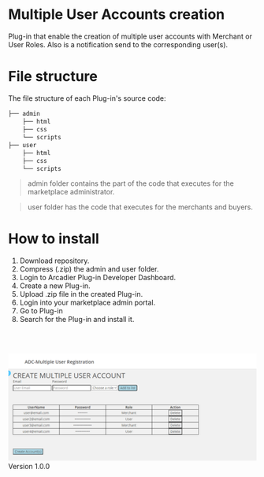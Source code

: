# Multiple User Accounts creation
Plug-in that enable the creation of multiple user accounts with Merchant or User Roles. Also is a notification send to the corresponding user(s).

# File structure
The file structure of each Plug-in's source code:

>
    ├── admin                    
        ├── html
        ├── css
        └── scripts                
    ├── user                   
        ├── html
        ├── css
        └── scripts 

> admin folder contains the part of the code that executes for the marketplace administrator. 

> user folder has the code that executes for the merchants and buyers.


# How to install
1. Download repository.
2. Compress (.zip) the admin and user folder. 
3. Login to Arcadier Plug-in Developer Dashboard.
4. Create a new Plug-in.
5. Upload .zip file in the created Plug-in.
6. Login into your marketplace admin portal.
7. Go to Plug-in
8. Search for the Plug-in and install it.

<br/>
<br/>

![](readme-images/functionality.png)
Version 1.0.0